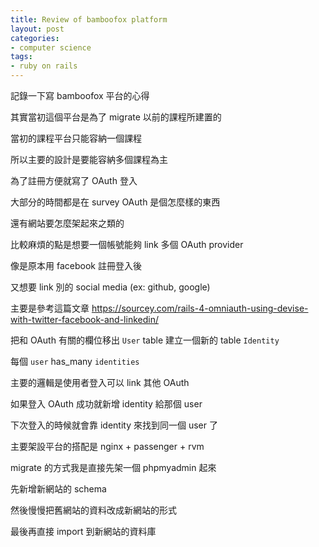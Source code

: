 ```yaml
---
title: Review of bamboofox platform
layout: post
categories:
- computer science
tags:
- ruby on rails
---
```


記錄一下寫 bamboofox 平台的心得

其實當初這個平台是為了 migrate 以前的課程所建置的

當初的課程平台只能容納一個課程

所以主要的設計是要能容納多個課程為主

為了註冊方便就寫了 OAuth 登入

大部分的時間都是在 survey OAuth 是個怎麼樣的東西

還有網站要怎麼架起來之類的

比較麻煩的點是想要一個帳號能夠 link 多個 OAuth provider

像是原本用 facebook 註冊登入後

又想要 link 別的 social media (ex: github, google)

主要是參考這篇文章 https://sourcey.com/rails-4-omniauth-using-devise-with-twitter-facebook-and-linkedin/

把和 OAuth 有關的欄位移出 `User` table 建立一個新的 table `Identity`

每個 `user` has_many `identities`

主要的邏輯是使用者登入可以 link 其他 OAuth

如果登入 OAuth 成功就新增 identity 給那個 user

下次登入的時候就會靠 identity 來找到同一個 user 了

主要架設平台的搭配是 nginx + passenger + rvm

migrate 的方式我是直接先架一個 phpmyadmin 起來

先新增新網站的 schema

然後慢慢把舊網站的資料改成新網站的形式

最後再直接 import 到新網站的資料庫